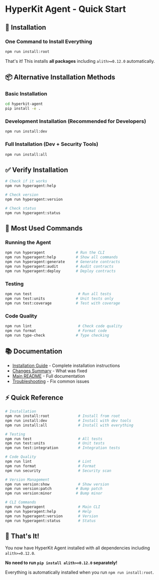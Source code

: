 # HyperKit Agent - Quick Start

## 🚀 Installation

### One Command to Install Everything
```bash
npm run install:root
```

That's it! This installs **all packages** including `alith>=0.12.0` automatically.

## 📦 Alternative Installation Methods

### Basic Installation
```bash
cd hyperkit-agent
pip install -e .
```

### Development Installation (Recommended for Developers)
```bash
npm run install:dev
```

### Full Installation (Dev + Security Tools)
```bash
npm run install:all
```

## ✅ Verify Installation

```bash
# Check if it works
npm run hyperagent:help

# Check version
npm run hyperagent:version

# Check status
npm run hyperagent:status
```

## 🎯 Most Used Commands

### Running the Agent
```bash
npm run hyperagent              # Run the CLI
npm run hyperagent:help         # Show all commands
npm run hyperagent:generate     # Generate contracts
npm run hyperagent:audit        # Audit contracts
npm run hyperagent:deploy       # Deploy contracts
```

### Testing
```bash
npm run test                     # Run all tests
npm run test:units              # Unit tests only
npm run test:coverage           # Test with coverage
```

### Code Quality
```bash
npm run lint                     # Check code quality
npm run format                   # Format code
npm run type-check              # Type checking
```

## 📚 Documentation

- [Installation Guide](./INSTALLATION_GUIDE.md) - Complete installation instructions
- [Changes Summary](./CHANGES_SUMMARY.md) - What was fixed
- [Main README](./hyperkit-agent/README.md) - Full documentation
- [Troubleshooting](./hyperkit-agent/docs/TROUBLESHOOTING_GUIDE.md) - Fix common issues

## ⚡ Quick Reference

```bash
# Installation
npm run install:root             # Install from root
npm run install:dev              # Install with dev tools
npm run install:all              # Install with everything

# Testing
npm run test                     # All tests
npm run test:units               # Unit tests
npm run test:integration         # Integration tests

# Code Quality
npm run lint                     # Lint
npm run format                   # Format
npm run security                 # Security scan

# Version Management
npm run version:show             # Show version
npm run version:patch           # Bump patch
npm run version:minor           # Bump minor

# CLI Commands
npm run hyperagent               # Main CLI
npm run hyperagent:help          # Help
npm run hyperagent:version       # Version
npm run hyperagent:status        # Status
```

## 🎉 That's It!

You now have HyperKit Agent installed with all dependencies including `alith>=0.12.0`.

**No need to run `pip install alith>=0.12.0` separately!**

Everything is automatically installed when you run `npm run install:root`.

